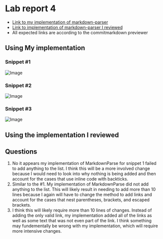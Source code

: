 # Lab report 4
* [Link to my implementation of markdown-parser](https://duckduckgo.com)
* [Link to implementation of markdown-parser I reviewed](https://duckduckgo.com)
* All expected links are according to the commitmarkdown previewer
## Using My implementation
### Snippet #1
![Image](https://www.linkpicture.com/q/Screen-Shot-2022-05-21-at-1.51.46-PM.png)

### Snippet #2
![Image](https://www.linkpicture.com/q/Screen-Shot-2022-05-21-at-1.55.27-PM.png)

### Snippet #3
![Image](https://www.linkpicture.com/q/Screen-Shot-2022-05-21-at-1.58.45-PM.png)

## Using the implementation I reviewed

## Questions
1. No it appears my implementation of MarkdownParse for snippet 1 failed to add anything to the list. I think this will be a more involved change because I would need to look into why nothing is being added and then account for the cases that use inline code with backticks.
2. Similar to the #1. My implementation of MarkdownParse did not add anything to the list. This will likely result in needing to add more than 10 lines because I again will have to change the method to add links and account for the cases that nest parentheses, brackets, and escaped brackets.
3. I think this will likely require more than 10 lines of changes. Instead of adding the only valid link, my implementation added all of the links as well as some text that was not even part of the link. I think something may fundementally be wrong with my implementation, which will require more intensive changes.
